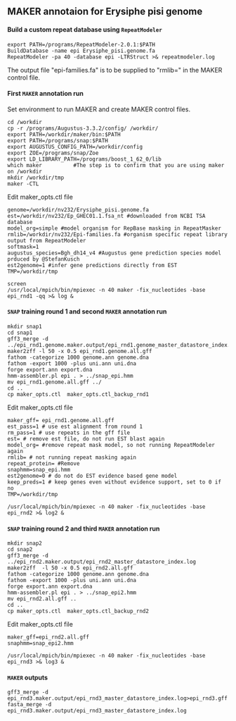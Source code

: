 ## MAKER annotaion for Erysiphe pisi genome 

#### Build a custom repeat database using `RepeatModeler`

```ShellSession
export PATH=/programs/RepeatModeler-2.0.1:$PATH
BuildDatabase -name epi Erysiphe_pisi.genome.fa
RepeatModeler -pa 40 -database epi -LTRStruct >& repeatmodeler.log
```
The output file "epi-families.fa" is to be supplied to "rmlib=" in the MAKER control file.

#### First `MAKER` annotation run

Set environment to run MAKER and create MAKER control files.

```ShellSession
cd /workdir
cp -r /programs/Augustus-3.3.2/config/ /workdir/
export PATH=/workdir/maker/bin:$PATH
export PATH=/programs/snap:$PATH
export AUGUSTUS_CONFIG_PATH=/workdir/config
export ZOE=/programs/snap/Zoe
export LD_LIBRARY_PATH=/programs/boost_1_62_0/lib
which maker          #The step is to confirm that you are using maker on /workdir
mkdir /workdir/tmp
maker -CTL
```

Edit maker_opts.ctl file

```
genome=/workdir/nv232/Erysiphe_pisi.genome.fa
est=/workdir/nv232/Ep_GHEC01.1.fsa_nt #downloaded from NCBI TSA database
model_org=simple #model organism for RepBase masking in RepeatMasker
rmlib=/workdir/nv232/Epi-families.fa #organism specific repeat library output from RepeatModeler 
softmask=1
augustus_species=Bgh_dh14_v4 #Augustus gene prediction species model prduced by @StefanKusch
est2genome=1 #infer gene predictions directly from EST
TMP=/workdir/tmp
```

```ShellSession
screen
/usr/local/mpich/bin/mpiexec -n 40 maker -fix_nucleotides -base epi_rnd1 -qq >& log &
```
 
#### `SNAP` training round 1 and second `MAKER` annotation run

```
mkdir snap1
cd snap1
gff3_merge -d ../epi_rnd1.genome.maker.output/epi_rnd1.genome_master_datastore_index.log
maker2zff -l 50 -x 0.5 epi_rnd1.genome.all.gff 
fathom -categorize 1000 genome.ann genome.dna
fathom -export 1000 -plus uni.ann uni.dna
forge export.ann export.dna
hmm-assembler.pl epi . > ../snap_epi.hmm
mv epi_rnd1.genome.all.gff ../
cd ..
cp maker_opts.ctl  maker_opts.ctl_backup_rnd1
```

Edit maker_opts.ctl file

```
maker_gff= epi_rnd1.genome.all.gff 
est_pass=1 # use est alignment from round 1
rm_pass=1 # use repeats in the gff file
est= # remove est file, do not run EST blast again
model_org= #remove repeat mask model, so not running RepeatModeler again
rmlib= # not running repeat masking again
repeat_protein= #Remove
snaphmm=snap_epi.hmm
est2genome=0 # do not do EST evidence based gene model
keep_preds=1 # keep genes even without evidence support, set to 0 if no
TMP=/workdir/tmp
```

```ShellSession
/usr/local/mpich/bin/mpiexec -n 40 maker -fix_nucleotides -base epi_rnd2 >& log2 &
```

#### `SNAP` training round 2 and third `MAKER` annotation run 

```ShellSession
mkdir snap2
cd snap2
gff3_merge -d ../epi_rnd2.maker.output/epi_rnd2_master_datastore_index.log
maker2zff  -l 50 -x 0.5 epi_rnd2.all.gff
fathom -categorize 1000 genome.ann genome.dna
fathom -export 1000 -plus uni.ann uni.dna
forge export.ann export.dna
hmm-assembler.pl epi . > ../snap_epi2.hmm
mv epi_rnd2.all.gff ..
cd ..
cp maker_opts.ctl  maker_opts.ctl_backup_rnd2
```

Edit maker_opts.ctl file

```
maker_gff=epi_rnd2.all.gff
snaphmm=snap_epi2.hmm
```

```ShellSession
/usr/local/mpich/bin/mpiexec -n 40 maker -fix_nucleotides -base epi_rnd3 >& log3 &
```


#### `MAKER` outputs
```ShellSession
gff3_merge -d epi_rnd3.maker.output/epi_rnd3_master_datastore_index.log>epi_rnd3.gff
fasta_merge -d epi_rnd3.maker.output/epi_rnd3_master_datastore_index.log
```

